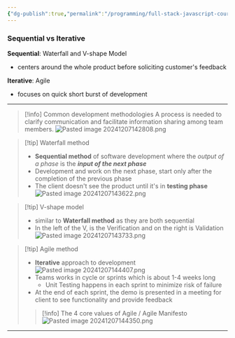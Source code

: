```yaml
---
{"dg-publish":true,"permalink":"/programming/full-stack-javascript-course-by-ibm-coursera/001-introduction-to-software-engineering/module-1-sdlc-software-development-lifecycle/005-software-development-methodologies/","tags":["programming","softwareengineering","softwaredevelopment","SDLC"]}
---
```



### Sequential vs Iterative

**Sequential**: Waterfall and V-shape Model

- centers around the whole product before soliciting customer's feedback

**Iterative**: Agile

- focuses on quick short burst of development

---

> [!info] Common development methodologies
> A process is needed to clarify communication and facilitate information sharing among team members.
> ![Pasted image 20241207142808.png](/img/user/Misc/attachments/Pasted%20image%2020241207142808.png)

> [!tip] Waterfall method
>
> - **Sequential method** of software development where the _output of a phase_ is the **_input of the next phase_**
> - Development and work on the next phase, start only after the completion of the previous phase
> - The client doesn't see the product until it's in **testing phase**
>   ![Pasted image 20241207143622.png](/img/user/Misc/attachments/Pasted%20image%2020241207143622.png)

> [!tip] V-shape model
>
> - similar to **Waterfall method** as they are both sequential
> - In the left of the V, is the Verification and on the right is Validation
>   ![Pasted image 20241207143733.png](/img/user/Misc/attachments/Pasted%20image%2020241207143733.png)

> [!tip] Agile method
>
> - **Iterative** approach to development
>   ![Pasted image 20241207144407.png](/img/user/Misc/attachments/Pasted%20image%2020241207144407.png)
> - Teams works in cycle or sprints which is about 1-4 weeks long
>   - Unit Testing happens in each sprint to minimize risk of failure
> - At the end of each sprint, the demo is presented in a meeting for client to see functionality and provide feedback
>
> > [!info] The 4 core values of Agile / Agile Manifesto
> > ![Pasted image 20241207144350.png](/img/user/Misc/attachments/Pasted%20image%2020241207144350.png)

---

